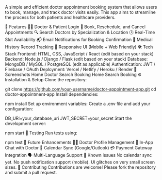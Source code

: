 A simple and efficient doctor appointment booking system that allows users to book, manage, and track doctor visits easily. This app aims to streamline the process for both patients and healthcare providers.

🚀 Features
👨‍⚕️ Doctor & Patient Login
📅 Book, Reschedule, and Cancel Appointments
🔍 Search Doctors by Specialization & Location
🕒 Real-Time Slot Availability
📬 Email Notifications for Booking Confirmation
📜 Medical History Record Tracking
📱 Responsive UI (Mobile + Web Friendly)
🛠️ Tech Stack
Frontend: HTML, CSS, JavaScript / React (edit based on your stack)
Backend: Node.js / Django / Flask (edit based on your stack)
Database: MongoDB / MySQL / PostgreSQL (edit as applicable)
Authentication: JWT / Firebase / OAuth
Deployment: Vercel / Netlify / Heroku / Render
📸 Screenshots
Home	Doctor Search	Booking
Home	Search	Booking
⚙️ Installation & Setup
Clone the repository:

git clone https://github.com/your-username/doctor-appointment-app.git
cd doctor-appointment-app
Install dependencies:

npm install
Set up environment variables: Create a .env file and add your configuration:

DB_URI=your_database_uri
JWT_SECRET=your_secret
Start the development server:

npm start
🧪 Testing
Run tests using:

npm test
📌 Future Enhancements
👨‍⚕️ Doctor Profile Management
💬 In-App Chat with Doctor
📆 Calendar Sync (Google/Outlook)
💳 Payment Gateway Integration
🗣️ Multi-Language Support
🐞 Known Issues
No calendar sync yet.
No push notification support (mobile).
UI glitches on very small screen sizes.
🤝 Contributing
Contributions are welcome!
Please fork the repository and submit a pull request.
